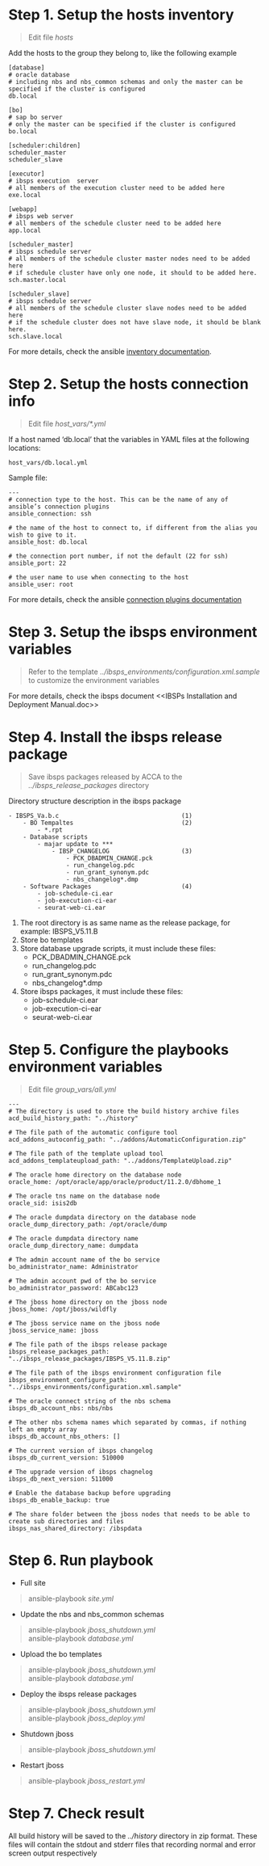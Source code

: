 # Step 1. Setup the hosts inventory

> Edit file *hosts*

Add the hosts to the group they belong to, like the following example

     
    [database]
    # oracle database
    # including nbs and nbs_common schemas and only the master can be specified if the cluster is configured
    db.local
        
    [bo]
    # sap bo server
    # only the master can be specified if the cluster is configured
    bo.local

    [scheduler:children]
    scheduler_master
    scheduler_slave
        
    [executor]
    # ibsps execution  server
    # all members of the execution cluster need to be added here   
    exe.local
        
    [webapp]
    # ibsps web server
    # all members of the schedule cluster need to be added here
    app.local
    
    [scheduler_master]
    # ibsps schedule server
    # all members of the schedule cluster master nodes need to be added here
    # if schedule cluster have only one node, it should to be added here.
    sch.master.local

    [scheduler_slave]
    # ibsps schedule server
    # all members of the schedule cluster slave nodes need to be added here
    # if the schedule cluster does not have slave node, it should be blank here.
    sch.slave.local


For more details, check the ansible [inventory documentation](https://docs.ansible.com/ansible/latest/user_guide/intro_inventory.html).



# Step 2. Setup the hosts connection info  

> Edit file *host_vars/\*.yml*

If a host named ‘db.local’ that the variables in YAML files at the following locations:

    host_vars/db.local.yml


Sample file:

    ---
    # connection type to the host. This can be the name of any of ansible’s connection plugins
    ansible_connection: ssh

    # the name of the host to connect to, if different from the alias you wish to give to it.
    ansible_host: db.local

    # the connection port number, if not the default (22 for ssh)
    ansible_port: 22

    # the user name to use when connecting to the host
    ansible_user: root



For more details, check the ansible [connection plugins documentation](https://docs.ansible.com/ansible/latest/plugins/connection.html)

# Step 3. Setup the ibsps environment variables  

> Refer to the template *../ibsps_environments/configuration.xml.sample* to customize the environment variables


For more details, check the ibsps document &lt;&lt;IBSPs Installation and Deployment Manual.doc&gt;&gt;

# Step 4. Install the ibsps release package

> Save ibsps packages released by ACCA to the *../ibsps_release_packages* directory  

Directory structure description in the ibsps package  

    - IBSPS_Va.b.c                                  (1)
        - BO Tempaltes                              (2)
            - *.rpt
        - Database scripts
            - majar update to ***
                - IBSP_CHANGELOG                    (3)
                    - PCK_DBADMIN_CHANGE.pck
                    - run_changelog.pdc
                    - run_grant_synonym.pdc
                    - nbs_changelog*.dmp
        - Software Packages                         (4)
            - job-schedule-ci.ear
            - job-execution-ci-ear
            - seurat-web-ci.ear


1. The root directory is as same name as the release package, for example: IBSPS_V5.11.B
2. Store bo templates 
3. Store database upgrade scripts, it must include these files:
    - PCK_DBADMIN_CHANGE.pck  
    - run_changelog.pdc
    - run_grant_synonym.pdc
    - nbs_changelog*.dmp
4. Store ibsps packages, it must include these files:
    - job-schedule-ci.ear
    - job-execution-ci-ear
    - seurat-web-ci.ear

# Step 5. Configure the playbooks environment variables  

> Edit file *group_vars/all.yml*

    ---
    # The directory is used to store the build history archive files 
    acd_build_history_path: "../history"

    # The file path of the automatic configure tool
    acd_addons_autoconfig_path: "../addons/AutomaticConfiguration.zip"

    # The file path of the template upload tool
    acd_addons_templateupload_path: "../addons/TemplateUpload.zip"

    # The oracle home directory on the database node
    oracle_home: /opt/oracle/app/oracle/product/11.2.0/dbhome_1

    # The oracle tns name on the database node
    oracle_sid: isis2db

    # The oracle dumpdata directory on the database node
    oracle_dump_directory_path: /opt/oracle/dump

    # The oracle dumpdata directory name
    oracle_dump_directory_name: dumpdata

    # The admin account name of the bo service
    bo_administrator_name: Administrator

    # The admin account pwd of the bo service
    bo_administrator_password: ABCabc123

    # The jboss home directory on the jboss node
    jboss_home: /opt/jboss/wildfly

    # The jboss service name on the jboss node
    jboss_service_name: jboss

    # The file path of the ibsps release package
    ibsps_release_packages_path: "../ibsps_release_packages/IBSPS_V5.11.B.zip"

    # The file path of the ibsps environment configuration file 
    ibsps_environment_configure_path: "../ibsps_environments/configuration.xml.sample"

    # The oracle connect string of the nbs schema
    ibsps_db_account_nbs: nbs/nbs

    # The other nbs schema names which separated by commas, if nothing left an empty array 
    ibsps_db_account_nbs_others: []

    # The current version of ibsps changelog
    ibsps_db_current_version: 510000

    # The upgrade version of ibsps chagnelog
    ibsps_db_next_version: 511000
    
    # Enable the database backup before upgrading
    ibsps_db_enable_backup: true

    # The share folder between the jboss nodes that needs to be able to create sub directories and files
    ibsps_nas_shared_directory: /ibspdata



# Step 6. Run playbook

- Full site

> ansible-playbook *site.yml*

- Update the nbs and nbs_common schemas

> ansible-playbook *jboss_shutdown.yml*  
> ansible-playbook *database.yml*  

- Upload the bo templates  

> ansible-playbook *jboss_shutdown.yml*  
> ansible-playbook *database.yml*  

- Deploy the ibsps release packages

> ansible-playbook *jboss_shutdown.yml*  
> ansible-playbook *jboss_deploy.yml*  

- Shutdown jboss

> ansible-playbook *jboss_shutdown.yml*  

- Restart jboss

> ansible-playbook *jboss_restart.yml*  


# Step 7. Check result


All build history will be saved to the *../history* directory in zip format. These files will contain the stdout and stderr files that recording normal and error screen output respectively   

